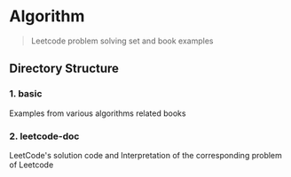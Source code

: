 # Algorithm

> Leetcode problem solving set and book examples

## Directory Structure

### 1. basic

Examples from various algorithms related books

### 2. leetcode-doc

LeetCode's solution code and Interpretation of the corresponding problem of Leetcode